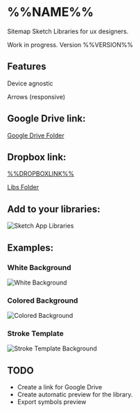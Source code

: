 # %%NAME%%

Sitemap Sketch Libraries for ux designers.

Work in progress. Version %%VERSION%%

## Features

Device agnostic

Arrows (responsive)

## Google Drive link:

[Google Drive Folder](https://drive.google.com/drive/folders/0B-VAFp96WBFgc1R5OHM4VV8xSG8?usp=sharing)

## Dropbox link:

[%%DROPBOXLINK%%](%%DROPBOXLINK%%)

[Libs Folder](https://www.dropbox.com/sh/wxtkm4dfyl5dmwa/AAADfPXxCWib8pJdLwdigeuZa?dl=0)

## Add to your libraries:

![Sketch App Libraries](./assets/libraries-sketchapp.png)

## Examples:

### White Background

![White Background](./assets/ux-white-background.png)

### Colored Background

![Colored Background](./assets/ux-fill-color-background.png)

### Stroke Template

![Stroke Template Background](./assets/ux-stroke-color-background.png)

## TODO

- Create a link for Google Drive
- Create automatic preview for the library.
- Export symbols preview
